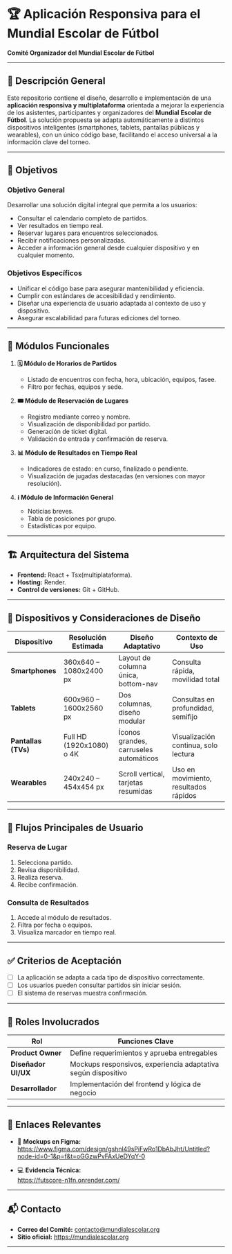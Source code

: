# 🏆 Aplicación Responsiva para el Mundial Escolar de Fútbol  
**Comité Organizador del Mundial Escolar de Fútbol**

---

## 🧭 Descripción General

Este repositorio contiene el diseño, desarrollo e implementación de una **aplicación responsiva y multiplataforma** orientada a mejorar la experiencia de los asistentes, participantes y organizadores del **Mundial Escolar de Fútbol**. La solución propuesta se adapta automáticamente a distintos dispositivos inteligentes (smartphones, tablets, pantallas públicas y wearables), con un único código base, facilitando el acceso universal a la información clave del torneo.

---

## 🎯 Objetivos

### Objetivo General
Desarrollar una solución digital integral que permita a los usuarios:
- Consultar el calendario completo de partidos.
- Ver resultados en tiempo real.
- Reservar lugares para encuentros seleccionados.
- Recibir notificaciones personalizadas.
- Acceder a información general desde cualquier dispositivo y en cualquier momento.

### Objetivos Específicos
- Unificar el código base para asegurar mantenibilidad y eficiencia.
- Cumplir con estándares de accesibilidad y rendimiento.
- Diseñar una experiencia de usuario adaptada al contexto de uso y dispositivo.
- Asegurar escalabilidad para futuras ediciones del torneo.

---

## 🧩 Módulos Funcionales

1. **🗓️ Módulo de Horarios de Partidos**
   - Listado de encuentros con fecha, hora, ubicación, equipos, fasee.
   - Filtro por fechas, equipos y sede.

2. **🎟️ Módulo de Reservación de Lugares**
   - Registro mediante correo y nombre.
   - Visualización de disponibilidad por partido.
   - Generación de ticket digital.
   - Validación de entrada y confirmación de reserva.

3. **📊 Módulo de Resultados en Tiempo Real**
   - Indicadores de estado: en curso, finalizado o pendiente.
   - Visualización de jugadas destacadas (en versiones con mayor resolución).

4. **ℹ️ Módulo de Información General**
   - Noticias breves.
   - Tabla de posiciones por grupo.
   - Estadísticas por equipo.

---

## 🏗️ Arquitectura del Sistema

- **Frontend:** React + Tsx(multiplataforma).
- **Hosting:** Render.
- **Control de versiones:** Git + GitHub.

---

## 📲 Dispositivos y Consideraciones de Diseño

| Dispositivo         | Resolución Estimada        | Diseño Adaptativo                     | Contexto de Uso                         |
|---------------------|----------------------------|----------------------------------------|------------------------------------------|
| **Smartphones**     | 360x640 – 1080x2400 px     | Layout de columna única, bottom-nav   | Consulta rápida, movilidad total         |
| **Tablets**         | 600x960 – 1600x2560 px     | Dos columnas, diseño modular          | Consultas en profundidad, semifijo       |
| **Pantallas (TVs)** | Full HD (1920x1080) o 4K   | Íconos grandes, carruseles automáticos| Visualización continua, solo lectura     |
| **Wearables**       | 240x240 – 454x454 px       | Scroll vertical, tarjetas resumidas   | Uso en movimiento, resultados rápidos    |

---

## 🔄 Flujos Principales de Usuario

### Reserva de Lugar
1. Selecciona partido.
2. Revisa disponibilidad.
3. Realiza reserva.
4. Recibe confirmación.

### Consulta de Resultados
1. Accede al módulo de resultados.
2. Filtra por fecha o equipos.
3. Visualiza marcador en tiempo real.

---

## ✅ Criterios de Aceptación

- [ ] La aplicación se adapta a cada tipo de dispositivo correctamente.
- [ ] Los usuarios pueden consultar partidos sin iniciar sesión.
- [ ] El sistema de reservas muestra confirmación.

---

## 🧠 Roles Involucrados

| Rol                | Funciones Clave                                                  |
|--------------------|------------------------------------------------------------------|
| **Product Owner**  | Define requerimientos y aprueba entregables                      |
| **Diseñador UI/UX**| Mockups responsivos, experiencia adaptativa según dispositivo    |
| **Desarrollador**  | Implementación del frontend y lógica de negocio                  |

---

## 🔗 Enlaces Relevantes

- 🎨 **Mockups en Figma:**  
  https://www.figma.com/design/gshnl49sPiFwRo1DbAbJht/Untitled?node-id=0-1&p=f&t=oGGzwPvFAxUeDYqY-0

- 💻 **Evidencia Técnica:**  
  https://futscore-n1fn.onrender.com/

---

## 📬 Contacto

- **Correo del Comité:** contacto@mundialescolar.org  
- **Sitio oficial:** https://mundialescolar.org

---

